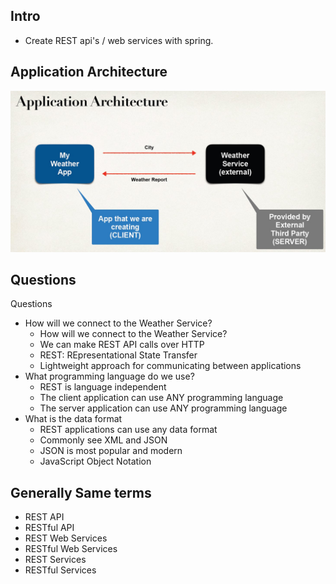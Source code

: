 ## Intro 
- Create REST api's / web services with spring. 

## Application Architecture
![](./images/application_architecture.jpg)

## Questions 
Questions
- How will we connect to the Weather Service?
    - How will we connect to the Weather Service?
    - We can make REST API calls over HTTP
    - REST: REpresentational State Transfer
    - Lightweight approach for communicating between applications
- What programming language do we use?
    - REST is language independent
    - The client application can use ANY programming language
    - The server application can use ANY programming language
- What is the data format
    - REST applications can use any data format
    - Commonly see XML and JSON
    - JSON is most popular and modern
    - JavaScript Object Notation

## Generally Same terms
- REST API
- RESTful API
- REST Web Services
- RESTful Web Services
- REST Services
- RESTful Services